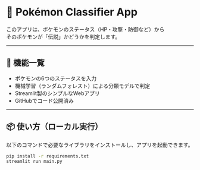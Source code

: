 # 🧠 Pokémon Classifier App

このアプリは、ポケモンのステータス（HP・攻撃・防御など）から  
そのポケモンが「伝説」かどうかを判定します。

---

## 🚀 機能一覧

- ポケモンの6つのステータスを入力  
- 機械学習（ランダムフォレスト）による分類モデルで判定  
- Streamlit製のシンプルなWebアプリ  
- GitHubでコード公開済み  

---

## 📦 使い方（ローカル実行）

以下のコマンドで必要なライブラリをインストールし、アプリを起動できます。

```bash
pip install -r requirements.txt
streamlit run main.py

